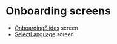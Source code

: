 # Onboarding screens

- [OnboardingSlides](./OnboardingSlides) screen
- [SelectLanguage](./SelectLanguage) screen
